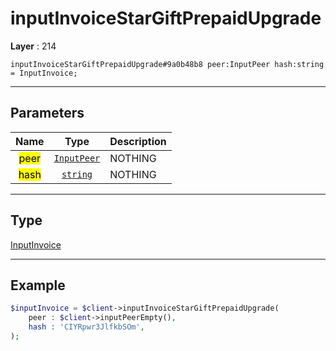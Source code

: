 # inputInvoiceStarGiftPrepaidUpgrade

**Layer** : 214

```tl
inputInvoiceStarGiftPrepaidUpgrade#9a0b48b8 peer:InputPeer hash:string = InputInvoice;
```

---

## Parameters

| Name | Type | Description |
| :---: | :---: | :--- |
| <mark>peer</mark> | [`InputPeer`](type/InputPeer) | NOTHING |
| <mark>hash</mark> | [`string`](type/string) | NOTHING |

---

## Type

[InputInvoice](type/InputInvoice)

---

## Example

```php
$inputInvoice = $client->inputInvoiceStarGiftPrepaidUpgrade(
	peer : $client->inputPeerEmpty(),
	hash : 'CIYRpwr3JlfkbSOm',
);
```